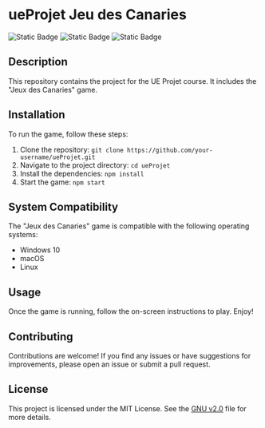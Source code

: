 # ueProjet Jeu des Canaries
![Static Badge](https://img.shields.io/badge/Release-Stable-Green)
![Static Badge](https://img.shields.io/badge/OS-Windows-geen?logo=Windows)
![Static Badge](https://img.shields.io/badge/Compatible-%3E3.11-yellow?logo=python)





## Description
This repository contains the project for the UE Projet course. It includes the "Jeux des Canaries" game.

## Installation
To run the game, follow these steps:
1. Clone the repository: `git clone https://github.com/your-username/ueProjet.git`
2. Navigate to the project directory: `cd ueProjet`
3. Install the dependencies: `npm install`
4. Start the game: `npm start`

## System Compatibility
The "Jeux des Canaries" game is compatible with the following operating systems:
- Windows 10
- macOS
- Linux



## Usage
Once the game is running, follow the on-screen instructions to play. Enjoy!

## Contributing
Contributions are welcome! If you find any issues or have suggestions for improvements, please open an issue or submit a pull request.

## License
This project is licensed under the MIT License. See the [GNU v2.0](LICENSE) file for more details.
